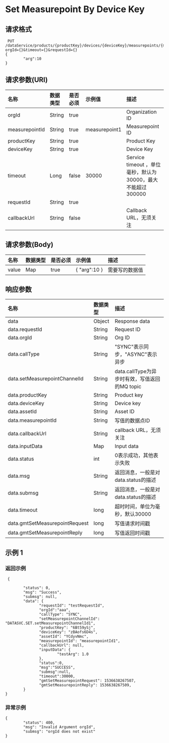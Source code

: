 # Set Measurepoint By Device Key

## 请求格式

```
 PUT /dataService/products/{productKey}/devices/{deviceKey}/measurepoints/{measurepointId}/set?orgId={}&timeout={}&requestId={}
{
        "arg":10
}
```

## 请求参数(URI)

| **名称**       | **数据类型** | **是否必须** | **示例值** | **描述**                                                    |
|:---------------|:-------------|:-------------|:-----------------|:------------------------------------------------------------|
| orgId          | String       | true         |                  | Organization ID                                             |
| measurepointId | String       | true         | measurepoint1    | Measurepoint ID                                             |
| productKey     | String       | true         |                  | Product Key                                                 |
| deviceKey      | String       | true         |                  | Device Key                                                  |
| timeout        | Long         | false        | 30000            | Service timeout ，单位毫秒，默认为30000，最大不能超过300000 |
| requestId      | String       | true         |                  |                                                             |
| callbackUrl    | String       | false        |                  | Callback URL，无须关注                                      |

## 请求参数(Body)

| **名称** | **数据类型** | **是否必须** | **示例值** | **描述**       |
|:---------|:-------------|:-------------|:-----------------|:---------------|
| value    | Map          | true         | {   "arg":10   } | 需要写的数据值 |

## 响应参数

| **名称**                       | **数据类型** | **描述**                                      |
|:-------------------------------|:-------------|:----------------------------------------------|
| data                           | Object       | Response data                                 |
| data.requestId                 | String       | Request ID                                    |
| data.orgId                     | String       | Org ID                                        |
| data.callType                  | String       | "SYNC"表示同步，"ASYNC"表示异步               |
| data.setMeasurepointChannelId  | String       | data.callType为异步时有效，写值返回的MQ topic |
| data.productKey                | String       | Product key                                   |
| data.deviceKey                 | String       | Device key                                    |
| data.assetId                   | String       | Asset ID                                      |
| data.measurepointId            | String       | 写值的数据点ID                                |
| data.callbackUrl               | String       | callback URL，无须关注                        |
| data.inputData                 | Map          | Input data                                    |
| data.status                    | int          | 0表示成功，其他表示失败                       |
| data.msg                       | String       | 返回消息，一般是对data.status的描述           |
| data.submsg                    | String       | 返回消息，一般是对data.status的描述           |
| data.timeout                   | long         | 超时时间，单位为毫秒，默认30000               |
| data.gmtSetMeasurepointRequest | long         | 写值请求时间戳                                |
| data.gmtSetMeasurepointReply   | long         | 写值返回时间戳                                |
## 示例 1

### 返回示例

```
 {

        "status": 0,
        "msg": "Success",
        "submsg": null,
        "data": {
               "requestId": "testRequestId",
               "orgId":"aaa",
               "callType": "SYNC",
               "setMeasurepointChannelId": "DATASVC.SET.setMeasurepointChannelId1",
               "productKey": "6Bt59ySj",
               "deviceKey": "zBAofs6D4s",
               "assetId": "YCdyvNmc",
               "measurepointId": "measurepointId1",
               "callbackUrl": null,
               "inputData": {
                       "testArg": 1.0
               },
               "status":0,
               "msg":"SUCCESS",
               "submsg":null,
               "timeout":30000,
               "gmtSetMeasurepointRequest": 1536638267507,
               "gmtSetMeasurepointReply": 1536638267509,
        }
}
```

### 异常示例

```
{
        "status": 400,
        "msg": "Invalid Argument orgId",
        "submsg": "orgId does not exist"
}
```
